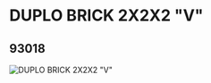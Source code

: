 # DUPLO BRICK 2X2X2 "V"
## 93018
![DUPLO BRICK 2X2X2 "V"](https://lc-www-live-s.legocdn.com/media/bricks/5/2/4599595.jpg)